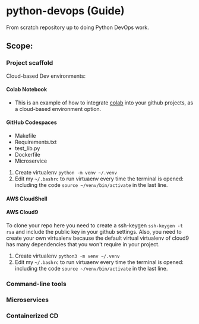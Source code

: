 # python-devops (Guide)
From scratch repository up to doing Python DevOps work.

## Scope:
### Project scaffold

Cloud-based Dev environments:
#### Colab Notebook
  - This is an example of how to integrate [colab](https://github.com/endybits/python-devops/blob/master/data_structures_and_more.ipynb) into your github projects, as a cloud-based environment option.

#### GitHub Codespaces
* Makefile
* Requirements.txt
* test_lib.py
* Dockerfile
* Microservice

1. Create virtualenv `python -m venv ~/.venv`
2. Edit my `~/.bashrc` to run virtuaenv every time the terminal is opened: including the code `source ~/venv/bin/activate` in the last line.

#### AWS CloudShell

#### AWS Cloud9
To clone your repo here you need to create a ssh-keygen `ssh-keygen -t rsa` and include the public key in your github settings. 
Also, you need to create your own virtualenv because the default virtual virtualenv of cloud9 has many dependencies that you won't require in your project.

1. Create virtualenv `python3 -m venv ~/.venv`
2. Edit my `~/.bashrc` to run virtuaenv every time the terminal is opened: including the code `source ~/venv/bin/activate` in the last line.


### Command-line tools
### Microservices
### Containerized CD
